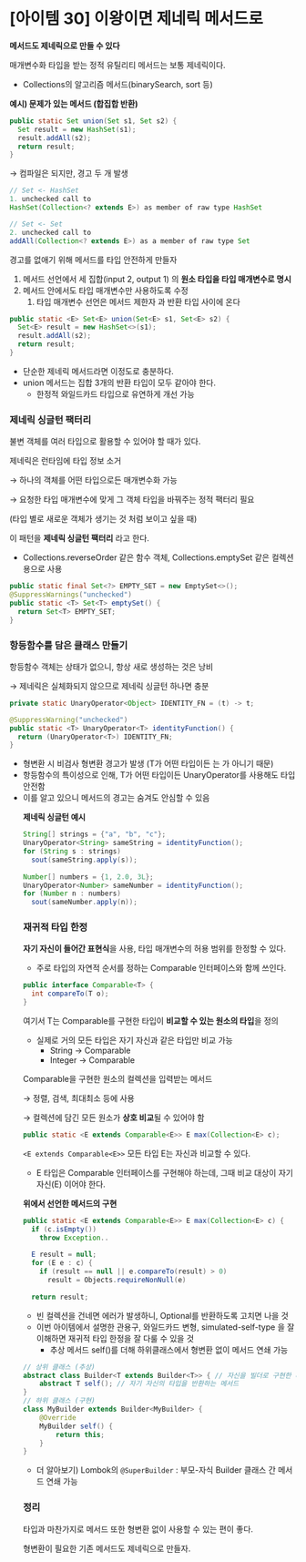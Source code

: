 # [아이템 30] 이왕이면 제네릭 메서드로

**메서드도 제네릭으로 만들 수 있다**

매개변수화 타입을 받는 정적 유틸리티 메서드는 보통 제네릭이다.

- Collections의 알고리즘 메서드(binarySearch, sort 등)

**예시) 문제가 있는 메서드 (합집합 반환)**

```java
public static Set union(Set s1, Set s2) {
  Set result = new HashSet(s1);
  result.addAll(s2);
  return result;
}
```

→ 컴파일은 되지만, 경고 두 개 발생

```java
// Set <- HashSet
1. unchecked call to 
HashSet(Collection<? extends E>) as member of raw type HashSet

// Set <- Set
2. unchecked call to
addAll(Collection<? extends E>) as a member of raw type Set
```

경고를 없애기 위해 메서드를 타입 안전하게 만들자

1. 메서드 선언에서 세 집합(input 2, output 1) 의 **원소 타입을 타입 매개변수로 명시**
2. 메서드 안에서도 타입 매개변수만 사용하도록 수정
    1. 타입 매개변수 선언은 메서드 제한자 과 반환 타입 사이에 온다

```java
public static <E> Set<E> union(Set<E> s1, Set<E> s2) {
  Set<E> result = new HashSet<>(s1);
  result.addAll(s2);
  return result;
}
```

- 단순한 제네릭 메서드라면 이정도로 충분하다.
- union 메서드는 집합 3개의 반환 타입이 모두 같아야 한다.
    - 한정적 와일드카드 타입으로 유연하게 개선 가능

### 제네릭 싱글턴 팩터리

불변 객체를 여러 타입으로 활용할 수 있어야 할 때가 있다.

제네릭은 런타임에 타입 정보 소거 

→ 하나의 객체를 어떤 타입으로든 매개변수화 가능

→ 요청한 타입 매개변수에 맞게 그 객체 타입을 바꿔주는 정적 팩터리 필요

(타입 별로 새로운 객체가 생기는 것 처럼 보이고 싶을 때)

이 패턴을 **제네릭 싱글턴 팩터리** 라고 한다.

- Collections.reverseOrder 같은 함수 객체, Collections.emptySet 같은 컬렉션용으로 사용

```java
public static final Set<?> EMPTY_SET = new EmptySet<>();
@SuppressWarnings("unchecked")
public static <T> Set<T> emptySet() {
  return Set<T> EMPTY_SET;
}
```

### 항등함수를 담은 클래스 만들기

항등함수 객체는 상태가 없으니, 항상 새로 생성하는 것은 낭비

→ 제네릭은 실체화되지 않으므로 제네릭 싱글턴 하나면 충분

```java
private static UnaryOperator<Object> IDENTITY_FN = (t) -> t;

@SuppressWarning("unchecked")
public static <T> UnaryOperator<T> identityFunction() {
  return (UnaryOperator<T>) IDENTITY_FN;
}
```

- 형변환 시 비검사 형변환 경고가 발생 (T가 어떤 타입이든 <Object> 는 <T>가 아니기 때문)
- 항등함수의 특이성으로 인해, T가 어떤 타입이든 UnaryOperator<T>를 사용해도 타입 안전함
- 이를 알고 있으니 메서드의 경고는 숨겨도 안심할 수 있음

**제네릭 싱글턴 예시**

```java
String[] strings = {"a", "b", "c"};
UnaryOperator<String> sameString = identityFunction();
for (String s : strings)
  sout(sameString.apply(s));
  
Number[] numbers = {1, 2.0, 3L};
UnaryOperator<Number> sameNumber = identityFunction();
for (Number n : numbers)
  sout(sameNumber.apply(n));
```

### 재귀적 타입 한정

**자기 자신이 들어간 표현식**을 사용, 타입 매개변수의 허용 범위를 한정할 수 있다.

- 주로 타입의 자연적 순서를 정하는 Comparable 인터페이스와 함께 쓰인다.

```java
public interface Comparable<T> {
  int compareTo(T o);
}
```

여기서 T는 Comparable<T>를 구현한 타입이 **비교할 수 있는 원소의 타입**을 정의

- 실제로 거의 모든 타입은 자기 자신과 같은 타입만 비교 가능
    - String → Comparable<String>
    - Integer → Comparable<Integer>

Comparable을 구현한 원소의 컬렉션을 입력받는 메서드 

→ 정렬, 검색, 최대최소 등에 사용

→ 컬렉션에 담긴 모든 원소가 **상호 비교**될 수 있어야 함

```java
public static <E extends Comparable<E>> E max(Collection<E> c);
```

`<E extends Comparable<E>>` 모든 타입 E는 자신과 비교할 수 있다.

- E 타입은 Comparable 인터페이스를 구현해야 하는데, 그때 비교 대상이 자기 자신(E) 이어야 한다.

**위에서 선언한 메서드의 구현**

```java
public static <E extends Comparable<E>> E max(Collection<E> c) {
  if (c.isEmpty())
    throw Exception..
    
  E result = null;
  for (E e : c) {
    if (result == null || e.compareTo(result) > 0)
      result = Objects.requireNonNull(e)
      
  return result;
```

- 빈 컬렉션을 건네면 에러가 발생하니, Optional<E>를 반환하도록 고치면 나을 것
- 이번 아이템에서 설명한 관용구, 와일드카드 변형, simulated-self-type 을 잘 이해하면 재귀적 타입 한정을 잘 다룰 수 있을 것
    - 추상 메서드 self()를 더해 하위클래스에서 형변환 없이 메서드 연쇄 가능

```java
// 상위 클래스 (추상)
abstract class Builder<T extends Builder<T>> { // 자신을 빌더로 구현한 타입
    abstract T self(); // 자기 자신의 타입을 반환하는 메서드
}
// 하위 클래스 (구현)
class MyBuilder extends Builder<MyBuilder> {
    @Override
    MyBuilder self() {
        return this;
    }
}

```

- 더 알아보기) Lombok의 `@SuperBuilder` : 부모-자식 Builder 클래스 간 메서드 연쇄 가능

### 정리

타입과 마찬가지로 메서드 또한 형변환 없이 사용할 수 있는 편이 좋다.

형변환이 필요한 기존 메서드도 제네릭으로 만들자.